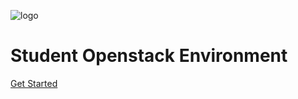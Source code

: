 ![logo](https://www.oit.edu/themes/custom/oregontech/images/logo.png)

# Student Openstack Environment

[Get Started](/?id=welcome-to-the-oit-student-openstack-documentation)